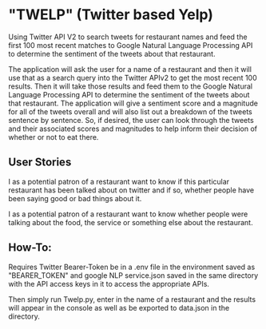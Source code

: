 # "TWELP" (Twitter based Yelp)
Using Twitter API V2 to search tweets for restaurant names and feed the first 100 most recent matches to Google Natural Language Processing API to determine the sentiment of the tweets about that restaurant.

The application will ask the user for a name of a restaurant and then it will use that as a search query into the Twitter APIv2 to get the most recent 100 results. Then it will take those results and feed them to the Google Natural Language Processing API to determine the sentiment of the tweets about that restaurant. The application will give a sentiment score and a magnitude for all of the tweets overall and will also list out a breakdown of the tweets sentence by sentence. So, if desired, the user can look through the tweets and their associated scores and magnitudes to help inform their decision of whether or not to eat there.

## User Stories

I as a potential patron of a restaurant want to know if this particular restaurant has been talked about on twitter and if so, whether people have been saying good or bad things about it.

I as a potential patron of a restaurant want to know whether people were talking about the food, the service or something else about the restaurant.

##  How-To:

Requires Twitter Bearer-Token be in a .env file in the environment saved as "BEARER_TOKEN" and google NLP service.json saved in the same directory with the API access keys in it to access the appropriate APIs.

Then simply run Twelp.py, enter in the name of a restaurant and the results will appear in the console as well as be exported to data.json in the directory. 

